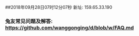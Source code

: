 ##2018年09月28日07时12分07秒 新址: 159.65.33.190
### 兔友常见问题及解答: https://github.com/wanggonging/d/blob/w/FAQ.md
